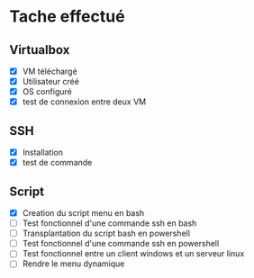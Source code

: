 # Tache effectué
## Virtualbox
  - [x] VM téléchargé
  - [x] Utilisateur créé
  - [x] OS configuré
  - [x] test de connexion entre deux VM
 ## SSH
   - [x] Installation
  - [x] test de commande
  ## Script
  - [x] Creation du script menu en bash
  - [ ] Test fonctionnel d'une commande ssh en bash
  - [ ]  Transplantation du script bash en powershell
  - [ ]  Test fonctionnel d'une commande ssh en powershell
  - [ ]   Test fonctionnel entre un client windows et un serveur linux
  - [ ] Rendre le menu dynamique 
